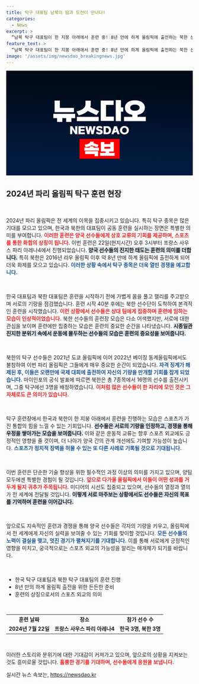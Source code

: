 ```yaml
---
title: 탁구 대표팀 남북의 땀과 도전이 만나다!
categories:
  - News
excerpt: >
  “남북 탁구 대표팀이 한 지붕 아래에서 훈련 중! 8년 만에 하계 올림픽에 출전하는 북한 선수들의 모습이 긴장감과 기대를 동시에 증폭시킨다. 두 팀의 훈련이 가져온 뜻깊은 순간을 놓치지 마세요!”
feature_text: >
  “남북 탁구 대표팀이 한 지붕 아래에서 훈련 중! 8년 만에 하계 올림픽에 출전하는 북한 선수들의 모습이 긴장감과 기대를 동시에 증폭시킨다. 두 팀의 훈련이 가져온 뜻깊은 순간을 놓치지 마세요!”
image: '/assets/img/newsdao_breakingnews.jpg'
---
```


<p><img src="/assets/img/newsdao_breakingnews.jpg" alt="pcversion 속보" /></p>

<h2 data-ke-size="size26">2024년 파리 올림픽 탁구 훈련 현장</h2>

<p data-ke-size="size16">&nbsp;</p>

<p>2024년 파리 올림픽은 전 세계의 이목을 집중시키고 있습니다. 특히 탁구 종목은 많은 기대를 모으고 있으며, 한국과 북한의 대표팀이 공동 훈련을 실시하는 장면은 특별한 의미를 부여합니다. <b><span style="color: #ee2323;">이러한 훈련은 양국 선수들에게 상호 교류의 기회를 제공하며, 스포츠를 통한 화합의 상징이 됩니다.</span></b> 이번 훈련은 22일(현지시간) 오후 3시부터 프랑스 사우스 파리 아레나4에서 진행되었습니다. <b><span style="background-color: #21538527;">양국 선수들의 진지한 태도는 훈련의 의미를 더합니다.</span></b> 특히 북한은 2016년 리우 올림픽 이후 약 8년 만에 하계 올림픽에 출전하게 되어 더욱 화제를 모으고 있습니다. <b><span style="color: #1a5490;">이러한 상황 속에서 탁구 종목은 더욱 열띤 경쟁을 예고합니다.</span></b></p>

<p data-ke-size="size16">&nbsp;</p>

<p>한국 대표팀과 북한 대표팀은 훈련을 시작하기 전에 가볍게 몸을 풀고 랠리를 주고받으며 서로의 기량을 점검했습니다. 훈련 시작 40분 후에는 북한 선수단이 도착하여 본격적인 훈련을 시작했습니다. <b><span style="color: #ee2323;">이런 상황에서 선수들은 상대 팀에게 집중하며 훈련에 임하는 모습이 인상적이었습니다.</span></b> 북한 선수들의 훈련장 모습은 다소 어색했지만, 서로에 대한 관심을 보이며 훈련에만 집중하는 모습은 훈련의 중요한 순간을 나타냈습니다. <b><span style="background-color: #21538527;">시종일관 진지한 분위기 속에서 운동에 몰두하는 선수들의 모습은 훈련의 중요성을 보여줍니다.</span></b></p>

<p data-ke-size="size16">&nbsp;</p>

<p>북한의 탁구 선수들은 2021년 도쿄 올림픽에 이어 2022년 베이징 동계올림픽에서도 불참하여 이번 파리 올림픽은 그들에게 매우 중요한 순간이 되었습니다. <b><span style="color: #1a5490;">자격 징계가 해제된 후, 이들은 오랜만에 국제 대회에 출전하여 자신의 기량을 만개할 기회를 잡게 되었습니다.</span></b> 마이인포의 공식 발표에 따르면 북한은 총 7종목에서 16명의 선수를 출전시키며, 그중 탁구에선 3명을 배정하였습니다. <b><span style="color: #ee2323;">이처럼 많은 선수들이 한 자리에 모인 것은 그 자체로도 큰 의미가 있습니다.</span></b></p>

<p data-ke-size="size16">&nbsp;</p>

<p>탁구 훈련장에서 한국과 북한이 한 지붕 아래에서 훈련을 진행하는 모습은 스포츠가 가진 통합의 힘을 느낄 수 있는 기회입니다. <b><span style="background-color: #21538527;">선수들은 서로의 기량을 인정하고, 경쟁을 통해 우정을 쌓아가는 모습을 보여줍니다.</span></b> 이와 같은 운동적 교류는 향후 스포츠 외교에도 긍정적인 영향을 줄 것이며, 더 나아가 양국 간의 관계 개선에도 기여할 가능성이 높습니다. <b><span style="color: #1a5490;">스포츠가 정치적 장벽을 허물 수 있는 또 다른 사례로 기록될 것으로 기대됩니다.</span></b> </p>

<p data-ke-size="size16">&nbsp;</p>

<p>이번 훈련은 단순한 기술 향상을 위한 필수적인 과정 이상의 의미를 가지고 있으며, 양팀 모두에겐 특별한 경험이 될 것입니다. <b><span style="color: #ee2323;">앞으로 다가올 올림픽에서 이들이 어떤 성과를 거두게 될지 귀추가 주목됩니다.</span></b> 미디어의 시선도 집중되고 있으며, 선수들의 열정과 열의가 전 세계에 전달될 것입니다. <b><span style="background-color: #21538527;">이렇게 서로 마주보는 상황에서도 선수들은 자신의 목표를 기억하며 훈련을 이어갑니다.</span></b></p>

<p data-ke-size="size16">&nbsp;</p>

<p>앞으로도 지속적인 훈련과 경쟁을 통해 양국 선수들은 각자의 기량을 키우고, 올림픽에서 전 세계에게 자신의 실력을 보여줄 수 있는 기회를 맞이할 것입니다. <b><span style="color: #1a5490;">모든 선수들의 노력이 결실을 맺고, 멋진 경기가 펼쳐지기를 기대합니다.</span></b> 이를 통해 서로에게 긍정적인 영향을 미치고, 궁극적으로는 스포츠 외교의 가능성을 알리는 매개체가 되기를 바랍니다.</p>

<p data-ke-size="size16">&nbsp;</p>

<ul>
    <li>한국 탁구 대표팀과 북한 탁구 대표팀의 훈련 진행</li>
    <li>8년 만의 하계 올림픽 출전을 위한 든든한 준비</li>
    <li>훈련의 상징으로서의 스포츠 외교의 의미</li>
</ul>

<p data-ke-size="size16">&nbsp;</p>

<table>
    <tr>
        <td style="text-align: center; height: 17px;"><b>훈련 날짜</b></td>
        <td style="text-align: center; height: 17px;"><b>장소</b></td>
        <td style="text-align: center; height: 17px;"><b>참가 선수 수</b></td>
    </tr>
    <tr>
        <td style="text-align: center; height: 17px;"><b>2024년 7월 22일</b></td>
        <td style="text-align: center; height: 17px;"><b>프랑스 사우스 파리 아레나4</b></td>
        <td style="text-align: center; height: 17px;"><b>한국 3명, 북한 3명</b></td>
    </tr>
</table>

<p data-ke-size="size16">&nbsp;</p>

<p>이러한 스토리와 분위기에 대한 기대감이 커져가고 있으며, 앞으로의 상황을 지켜보는 것도 흥미로울 것입니다. <b><span style="color: #ee2323;">훌륭한 경기를 기대하며, 선수들에게 응원을 보냅니다.</span></b></p>
실시간 뉴스 속보는, <a href="https://newsdao.kr" rel="dofollow">https://newsdao.kr</a>


